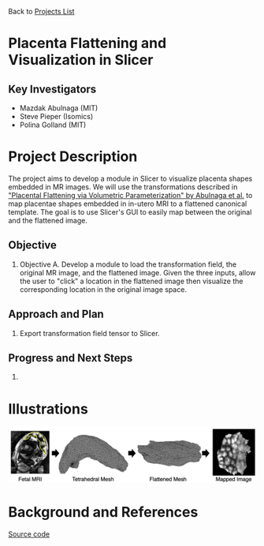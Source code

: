 Back to [Projects List](../../README.md#ProjectsList)

# Placenta Flattening and Visualization in Slicer

## Key Investigators

- Mazdak Abulnaga (MIT)
- Steve Pieper (Isomics)
- Polina Golland (MIT)

# Project Description

The project aims to develop a module in Slicer to visualize placenta shapes embedded in MR images. We will use the transformations described in
["Placental Flattening via Volumetric Parameterization" by Abulnaga et al.](https://arxiv.org/pdf/1903.05044.pdf) to map placentae shapes embedded in in-utero MRI to
a flattened canonical template. The goal is to use Slicer's GUI to easily map between the original and the flattened image.


## Objective

<!-- Describe here WHAT you would like to achieve (what you will have as end result). -->

1. Objective A. Develop a module to load the transformation field, the original MR image, and the flattened image. Given the three inputs, allow the user to "click" a location in the flattened image then visualize the corresponding location in the original image space.

## Approach and Plan

<!-- Describe here HOW you would like to achieve the objectives stated above. -->

1. Export transformation field tensor to Slicer.


## Progress and Next Steps

<!-- Update this section as you make progress, describing of what you have ACTUALLY DONE. If there are specific steps that you could not complete then you can describe them here, too. -->

1. 


# Illustrations

<!-- Add pictures and links to videos that demonstrate what has been accomplished.
![Description of picture](Example2.jpg)
![Some more images](Example2.jpg)
-->
![Illustration of flattening](placenta_flowchart.png)

# Background and References

[Source code](https://github.com/mabulnaga/placenta-flattening)
<!-- If you developed any software, include link to the source code repository. If possible, also add links to sample data, and to any relevant publications. -->
